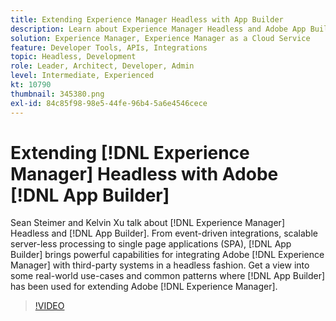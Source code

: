 ```yaml
---
title: Extending Experience Manager Headless with App Builder
description: Learn about Experience Manager Headless and Adobe App Builder. Integrate AEM with third-party systems, from event-driven integrations, scalable server-less processing to single page applications (SPA). 
solution: Experience Manager, Experience Manager as a Cloud Service
feature: Developer Tools, APIs, Integrations
topic: Headless, Development
role: Leader, Architect, Developer, Admin
level: Intermediate, Experienced
kt: 10790
thumbnail: 345380.png
exl-id: 84c85f98-98e5-44fe-96b4-5a6e4546cece
---
```

# Extending [!DNL Experience Manager] Headless with Adobe [!DNL App Builder]

Sean Steimer and Kelvin Xu talk about [!DNL Experience Manager] Headless and [!DNL App Builder]. From event-driven integrations, scalable server-less processing to single page applications (SPA), [!DNL App Builder] brings powerful capabilities for integrating Adobe [!DNL Experience Manager] with third-party systems in a headless fashion. Get a view into some real-world use-cases and common patterns where [!DNL App Builder] has been used for extending Adobe [!DNL Experience Manager].

>[!VIDEO](https://video.tv.adobe.com/v/345380/?quality=12&learn=on)
